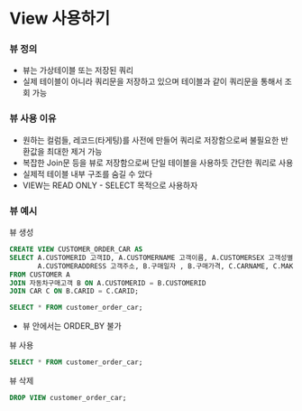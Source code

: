 # View 사용하기

### 뷰 정의

- 뷰는 가상테이블 또는 저장된 쿼리 
- 실제 테이블이 아니라 쿼리문을 저장하고 있으며 테이블과 같이 쿼리문을 통해서 조회 가능 

### 뷰 사용 이유

- 원하는 컬럼들, 레코드(타게팅)를 사전에 만들어 쿼리로 저장함으로써 불필요한 반환값을 최대한 제거 가능 
- 복잡한 Join문 등을 뷰로 저장함으로써 단일 테이블을 사용하듯 간단한 쿼리로 사용 
- 실제적 테이블 내부 구조를 숨길 수 았다 
- VIEW는 READ ONLY - SELECT 목적으로 사용하자 

### 뷰 예시

뷰 생성 
```sql
CREATE VIEW CUSTOMER_ORDER_CAR AS
SELECT A.CUSTOMERID 고객ID, A.CUSTOMERNAME 고객이름, A.CUSTOMERSEX 고객성별, 
       A.CUSTOMERADDRESS 고객주소, B.구매일자 , B.구매가격, C.CARNAME, C.MAKER
FROM CUSTOMER A 
JOIN 자동차구매고객 B ON A.CUSTOMERID = B.CUSTOMERID
JOIN CAR C ON B.CARID = C.CARID;

SELECT * FROM customer_order_car;
```
- 뷰 안에서는 ORDER_BY 불가 

뷰 사용
```sql
SELECT * FROM customer_order_car;
```

뷰 삭제
```sql
DROP VIEW customer_order_car;
```